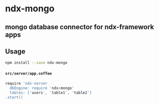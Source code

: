 # ndx-mongo  

mongo database connector for ndx-framework apps  
-----------------------------------------------

## Usage  
```bash
npm install --save ndx-mongo
```
#### `src/server/app.coffee`
```coffeescript
require 'ndx-server
  dbEngine: require 'ndx-mongo'
  tables: ['users', 'table1', 'table2']
.start()
```